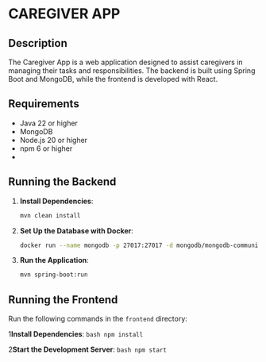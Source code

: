 # CAREGIVER APP

## Description
The Caregiver App is a web application designed to assist caregivers in managing their tasks and responsibilities. The backend is built using Spring Boot and MongoDB, while the frontend is developed with React.

## Requirements
- Java 22 or higher
- MongoDB
- Node.js 20 or higher
- npm 6 or higher
- 

## Running the Backend

1. **Install Dependencies**:
    ```bash
    mvn clean install
    ```

2. **Set Up the Database with Docker**:
    ```bash
    docker run --name mongodb -p 27017:27017 -d mongodb/mongodb-community-server:latest
    ```

2. **Run the Application**:
    ```bash
    mvn spring-boot:run
    ```

## Running the Frontend

Run the following commands in the `frontend` directory:

1**Install Dependencies**:
    ```bash
    npm install
    ```

2**Start the Development Server**:
    ```bash
    npm start
    ```

